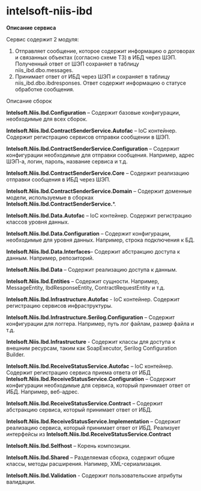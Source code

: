 # intelsoft-niis-ibd

**Описание сервиса**

Сервис содержит 2 модуля:
1)	Отправляет сообщение, которое содержит информацию о договорах и связанных объектах (согласно схеме ТЗ) в ИБД через ШЭП. Полученный ответ от ШЭП сохраняет в таблицу niis_ibd.dbo.messages.
2)	Принимает ответ от ИБД через ШЭП и сохраняет в таблицу niis_ibd.dbo.ibdresponses. Ответ содержит информацию о статусе обработке сообщения.

Описание сборок

**Intelsoft.Niis.Ibd.Configuration** – Содержит базовые конфигурации, необходимые для всех сборок.

**Intelsoft.Niis.Ibd.ContractSenderService.Autofac** – IoC контейнер. Содержит регистрацию сервисов отправки сообщении в ШЭП.

**Intelsoft.Niis.Ibd.ContractSenderService.Configuration** – Содержит конфигурации необходимые для отправки сообщения. Например, адрес ШЭП-а, логин, пароль, название сервиса и т.д.

**Intelsoft.Niis.Ibd.ContractSenderService.Core** – Содержит реализацию отправки сообщения в ИБД через ШЭП.

**Intelsoft.Niis.Ibd.ContractSenderService.Domain** – Содержит доменные модели, используемые в сборках **Intelsoft.Niis.Ibd.ContractSenderService.***.

**Intelsoft.Niis.Ibd.Data.Autofac** – IoC контейнер. Содержит регистрацию классов уровня данных.

**Intelsoft.Niis.Ibd.Data.Configuration** – Содержит конфигурации, необходимые для уровня данных. Например, строка подключения к БД.

**Intelsoft.Niis.Ibd.Data.Interfaces**– Содержит абстракцию доступа к данным. Например, репозиторий.

**Intelsoft.Niis.Ibd.Data** – Содержит реализацию доступа к данным. 

**Intelsoft.Niis.Ibd.Entities** – Содержит сущности. Например, MessageEntity, IbdResponseEntity, ContractRequestEntity и т.д.

**Intelsoft.Niis.Ibd.Infrastructure.Autofac** - IoC контейнер. Содержит регистрацию сервисов инфраструктуры.

**Intelsoft.Niis.Ibd.Infrastructure.Serilog.Configuration** – Содержит конфигурации для логгера. Например, путь  лог файлам, размер файла и т.д.

**Intelsoft.Niis.Ibd.Infrastructure** - Содержит классы для доступа к внешним ресурсам, таким как SoapExecutor, Serilog Configuration Builder.

**Intelsoft.Niis.Ibd.ReceiveStatusService.Autofac** – IoC контейнер. Содержит регистрацию сервиса приема ответа от ИБД
**Intelsoft.Niis.Ibd.ReceiveStatusService.Configuration** – Содержит конфигурации необходимые для сервиса, который принимает ответ от ИБД. Например, веб-адрес.

**Intelsoft.Niis.Ibd.ReceiveStatusService.Contract** – Содержит абстракцию сервиса, который принимает ответ от ИБД.

**Intelsoft.Niis.Ibd.ReceiveStatusService.Implementation** – Содержит реализацию сервиса, который принимает ответ от ИБД. Реализует интерфейсы из **Intelsoft.Niis.Ibd.ReceiveStatusService.Contract**

**Intelsoft.Niis.Ibd.Selfhost** – Корень композиции.

**Intelsoft.Niis.Ibd.Shared** – Разделяемая сборка, содержит общие классы,  методы расширения. Напимер, XML-сериализация.

**Intelsoft.Niis.Ibd.Validation** - Содержит пользовательские атрибуты валидации.

